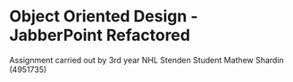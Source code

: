 # Object Oriented Design - JabberPoint Refactored
Assignment carried out by 3rd year NHL Stenden Student Mathew Shardin (4951735)
